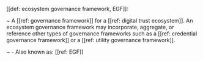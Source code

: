 [[def: ecosystem governance framework, EGF]]:

~ A [[ref: governance framework]] for a [[ref: digital trust ecosystem]]. An ecosystem governance framework may incorporate, aggregate, or reference other types of governance frameworks such as a [[ref: credential governance framework]] or a [[ref: utility governance framework]].

~ - Also known as: [[ref: EGF]]

